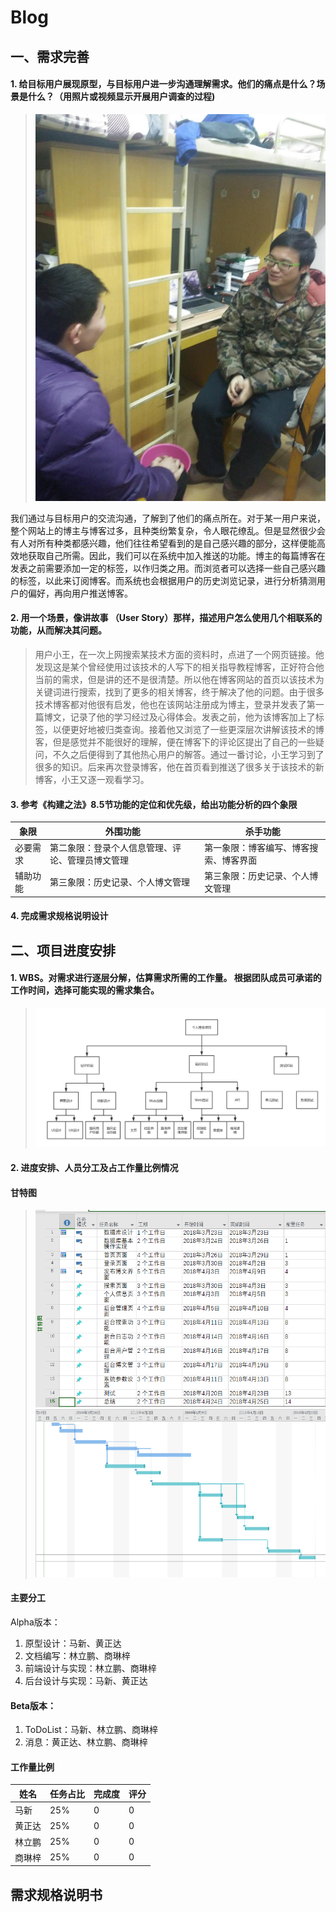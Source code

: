 # Blog
## 一、需求完善

#### 1. 给目标用户展现原型，与目标用户进一步沟通理解需求。他们的痛点是什么？场景是什么？（用照片或视频显示开展用户调查的过程)

> ![用户调查](https://github.com/Blog0101/Blog/blob/Mahsin5227-temp/Documents/pictures/user.jpg)

我们通过与目标用户的交流沟通，了解到了他们的痛点所在。对于某一用户来说，整个网站上的博主与博客过多，且种类纷繁复杂，令人眼花缭乱。但是显然很少会有人对所有种类都感兴趣，他们往往希望看到的是自己感兴趣的部分，这样便能高效地获取自己所需。因此，我们可以在系统中加入推送的功能。博主的每篇博客在发表之前需要添加一定的标签，以作归类之用。而浏览者可以选择一些自己感兴趣的标签，以此来订阅博客。而系统也会根据用户的历史浏览记录，进行分析猜测用户的偏好，再向用户推送博客。

#### 2. 用一个场景，像讲故事 （User Story）那样，描述用户怎么使用几个相联系的功能，从而解决其问题。
> 用户小王，在一次上网搜索某技术方面的资料时，点进了一个网页链接。他发现这是某个曾经使用过该技术的人写下的相关指导教程博客，正好符合他当前的需求，但是讲的还不是很清楚。所以他在博客网站的首页以该技术为关键词进行搜索，找到了更多的相关博客，终于解决了他的问题。由于很多技术博客都对他很有启发，他也在该网站注册成为博主，登录并发表了第一篇博文，记录了他的学习经过及心得体会。发表之前，他为该博客加上了标签，以便更好地被归类查询。接着他又浏览了一些更深层次讲解该技术的博客，但是感觉并不能很好的理解，便在博客下的评论区提出了自己的一些疑问，不久之后便得到了其他热心用户的解答。通过一番讨论，小王学习到了很多的知识。后来再次登录博客，他在首页看到推送了很多关于该技术的新博客，小王又逐一观看学习。
#### 3. 参考《构建之法》8.5节功能的定位和优先级，给出功能分析的四个象限

象限|外围功能|杀手功能|
 ------------ | ------------ | -------------|
|必要需求|第二象限：登录个人信息管理、评论、管理员博文管理|第一象限：博客编写、博客搜索、博客界面
|辅助功能|第三象限：历史记录、个人博文管理|第三象限：历史记录、个人博文管理



#### 4. 完成需求规格说明设计

## 二、项目进度安排
#### 1. WBS。对需求进行逐层分解，估算需求所需的工作量。 根据团队成员可承诺的工作时间，选择可能实现的需求集合。

> ![WBS](https://github.com/Blog0101/Blog/blob/master/Documents/pictures/wbs.png)

#### 2. 进度安排、人员分工及占工作量比例情况

#### 甘特图

> ![甘特图](https://github.com/Blog0101/Blog/blob/master/Documents/pictures/gante1.png)
> ![甘特图](https://github.com/Blog0101/Blog/blob/master/Documents/pictures/gante2.png)


#### 主要分工
Alpha版本：
1. 原型设计：马新、黄正达
2. 文档编写：林立鹏、商琳梓
3. 前端设计与实现：林立鹏、商琳梓
4. 后台设计与实现：马新、黄正达

#### Beta版本：
1. ToDoList：马新、林立鹏、商琳梓
2. 消息：黄正达、林立鹏、商琳梓

#### 工作量比例
|姓名|任务占比|完成度|评分|
-----|----|----|----|
马新|25%|0|0
黄正达|25%|0|0
林立鹏|25%|0|0
商琳梓|25%|0|0

## 需求规格说明书
